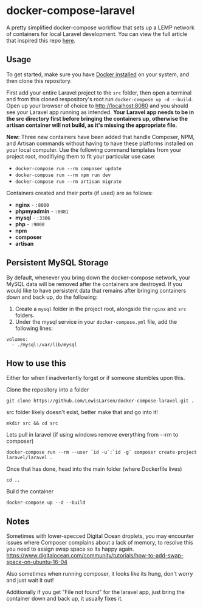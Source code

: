 # docker-compose-laravel
A pretty simplified docker-compose workflow that sets up a LEMP network of containers for local Laravel development. You can view the full article that inspired this repo [here](https://medium.com/@aschmelyun).


## Usage

To get started, make sure you have [Docker installed](https://docs.docker.com/docker-for-mac/install/) on your system, and then clone this repository.

First add your entire Laravel project to the `src` folder, then open a terminal and from this cloned respository's root run `docker-compose up -d --build`. Open up your browser of choice to [http://localhost:8080](http://localhost:8080) and you should see your Laravel app running as intended. **Your Laravel app needs to be in the src directory first before bringing the containers up, otherwise the artisan container will not build, as it's missing the appropriate file.** 

**New:** Three new containers have been added that handle Composer, NPM, and Artisan commands without having to have these platforms installed on your local computer. Use the following command templates from your project root, modifiying them to fit your particular use case:

- `docker-compose run --rm composer update`
- `docker-compose run --rm npm run dev`
- `docker-compose run --rm artisan migrate` 

Containers created and their ports (if used) are as follows:

- **nginx** - `:8080`
- **phpmyadmin** - `:8081`
- **mysql** - `:3306`
- **php** - `:9000`
- **npm**
- **composer**
- **artisan**

## Persistent MySQL Storage

By default, whenever you bring down the docker-compose network, your MySQL data will be removed after the containers are destroyed. If you would like to have persistent data that remains after bringing containers down and back up, do the following:

1. Create a `mysql` folder in the project root, alongside the `nginx` and `src` folders.
2. Under the mysql service in your `docker-compose.yml` file, add the following lines:

```
volumes:
  - ./mysql:/var/lib/mysql
```
## How to use this
Either for when I inadvertently forget or if someone stumbles upon this.

Clone the repository into a folder
```
git clone https://github.com/LewisLarsen/docker-compose-laravel.git .
```
src folder likely doesn't exist, better make that and go into it!
```
mkdir src && cd src
```
Lets pull in laravel (if using windows remove everything from --rm to composer)
```
docker-compose run --rm --user `id -u`:`id -g` composer create-project laravel/laravel .
```
Once that has done, head into the main folder (where Dockerfile lives)
```
cd ..
```
Build the container
```
docker-compose up --d --build
```

## Notes
Sometimes with lower-specced Digital Ocean droplets, you may encounter issues where Composer complains about a lack of memory, to resolve this you need to assign swap space so its happy again.
https://www.digitalocean.com/community/tutorials/how-to-add-swap-space-on-ubuntu-16-04

Also sometimes when running composer, it looks like its hung, don't worry and just wait it out!

Additionally if you get "File not found" for the laravel app, just bring the container down and back up, it usually fixes it.
